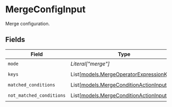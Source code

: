 # MergeConfigInput

Merge configuration.


## Fields

| Field                                                                                | Type                                                                                 | Required                                                                             | Description                                                                          |
| ------------------------------------------------------------------------------------ | ------------------------------------------------------------------------------------ | ------------------------------------------------------------------------------------ | ------------------------------------------------------------------------------------ |
| `mode`                                                                               | *Literal["merge"]*                                                                   | :heavy_check_mark:                                                                   | N/A                                                                                  |
| `keys`                                                                               | List[[models.MergeOperatorExpressionKeys](../models/mergeoperatorexpressionkeys.md)] | :heavy_check_mark:                                                                   | N/A                                                                                  |
| `matched_conditions`                                                                 | List[[models.MergeConditionActionInput](../models/mergeconditionactioninput.md)]     | :heavy_check_mark:                                                                   | N/A                                                                                  |
| `not_matched_conditions`                                                             | List[[models.MergeConditionActionInput](../models/mergeconditionactioninput.md)]     | :heavy_check_mark:                                                                   | N/A                                                                                  |